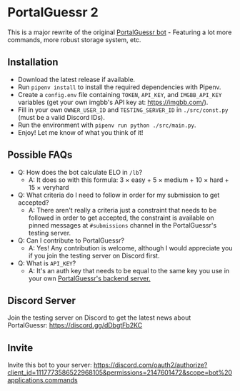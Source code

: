 # PortalGuessr 2

This is a major rewrite of the original [PortalGuessr bot](https://github.com/XnonXte/PortalGuessr-Bot) - Featuring a lot more commands, more robust storage system, etc.

## Installation

- Download the latest release if available.
- Run `pipenv install` to install the required dependencies with Pipenv.
- Create a `config.env` file containing `TOKEN`, `API_KEY`, and `IMGBB_API_KEY` variables (get your own imgbb's API key at: https://imgbb.com/).
- Fill in your own `OWNER_USER_ID` and `TESTING_SERVER_ID` in `./src/const.py` (must be a valid Discord IDs).
- Run the environment with `pipenv run python ./src/main.py`.
- Enjoy! Let me know of what you think of it!

## Possible FAQs

- Q: How does the bot calculate ELO in `/lb`?
  - A: It does so with this formula: 3 × easy + 5 × medium + 10 × hard + 15 × veryhard
- Q: What criteria do I need to follow in order for my submission to get accepted?
  - A: There aren't really a criteria just a constraint that needs to be followed in order to get accepted, the constraint is available on pinned messages at `#submissions` channel in the PortalGuessr's testing server.
- Q: Can I contribute to PortalGuessr?
  - A: Yes! Any contribution is welcome, although I would appreciate you if you join the testing server on Discord first.
- Q: What is `API_KEY`?
  - A: It's an auth key that needs to be equal to the same key you use in your own [PortalGuessr's backend server.](https://github.com/PortalGuessr/PortalGuessr-Backend)

## Discord Server

Join the testing server on Discord to get the latest news about PortalGuessr: https://discord.gg/dDbgtFb2KC

## Invite

Invite this bot to your server: https://discord.com/oauth2/authorize?client_id=1117773586522968105&permissions=2147601472&scope=bot%20applications.commands
